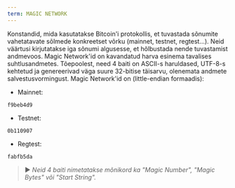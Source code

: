 ```yaml
---
term: MAGIC NETWORK
---
```


Konstandid, mida kasutatakse Bitcoin'i protokollis, et tuvastada sõnumite vahetatavate sõlmede konkreetset võrku (mainnet, testnet, regtest...). Neid väärtusi kirjutatakse iga sõnumi algusesse, et hõlbustada nende tuvastamist andmevoos. Magic Network'id on kavandatud harva esinema tavalises suhtlusandmetes. Tõepoolest, need 4 baiti on ASCII-s haruldased, UTF-8-s kehtetud ja genereerivad väga suure 32-bitise täisarvu, olenemata andmete salvestusvormingust. Magic Network'id on (little-endian formaadis):
* Mainnet:

```text
f9beb4d9
```

* Testnet:

```text
0b110907
```

* Regtest:

```text
fabfb5da
```

> ► *Neid 4 baiti nimetatakse mõnikord ka "Magic Number", "Magic Bytes" või "Start String".*